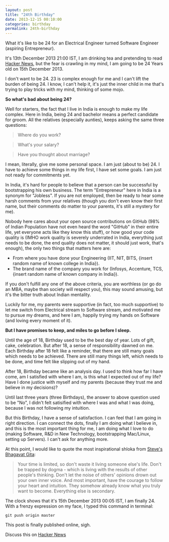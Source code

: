 ```yaml
---
layout: post
title: "24th Birthday"
date: 2013-12-15 00:10:00
categories: birthday
permalink: 24th-birthday
---
```


What it's like to be 24 for an Electrical Engineer turned Software Engineer (aspiring Entrepreneur).

It's 13th December 2013 21:00 IST, I am drinking tea and pretending to read [Hacker News](https://news.ycombinator.com/ "Hacker News"), but the fear is crawling in my mind, I am going to be 24 Years old on 15th December 2013.

I don't want to be 24. 23 is complex enough for me and I can't lift the burden of being 24. I know, I can't help it, it's just the inner child in me that's trying to play tricks with my mind, thinking of some mojo.

**So what's bad about being 24?**

Well for starters, the fact that I live in India is enough to make my life complex. Here in India, being 24 and bachelor means a perfect candidate for groom. All the relatives (especially aunties), keeps asking the same three questions:

> Where do you work?

> What's your salary?

> Have you thought about marriage?

I mean, literally, give me some personal space. I am just (about to be) 24. I have to achieve some things in my life first, I have set some goals. I am just not ready for commitments yet.

In India, it's hard for people to believe that a person can be successful by bootstrapping his own business. The term "Entrepreneur" here in India is a synonym for "Jobless". If you are not employed, then be ready to hear some harsh comments from your relatives (though you don't even know their first name, but their comments do matter to your parents, it's still a mystery for me).

Nobody here cares about your open source contributions on GitHub (98% of Indian Population have not even heard the word "GitHub" in their entire life, yet everyone acts like they know this stuff), or how good your code quality is (IMHO work quality is severely underrated in India, everything just needs to be done, the end quality does not matter, it should just work, that's enough), the only two things that matters here are:

- From where you have done your Engineering (IIT, NIT, BITS, {insert random name of known college in India}).
- The brand name of the company you work for (Infosys, Accenture, TCS, {insert random name of known company in India}).

If you don't fulfill any one of the above criteria, you are worthless (or go do an MBA, maybe than society will respect you), this may sound amusing, but it's the bitter truth about Indian mentality.

Luckily for me, my parents were supportive (in fact, too much supportive) to let me switch from Electrical stream to Software stream, and motivated me to pursue my dreams, and here I am, happily trying my hands on Software (and loving every moment of it).

**But I have promises to keep, and miles to go before I sleep.**

Until the age of 18, Birthday used to be the best day of year. Lots of gift, cake, celebration. But after 18, a sense of responsibility dawned on me. Each Birthday after 18 felt like a reminder, that there are still many goals which needs to be achieved. There are still many things left, which needs to be done, and time felt like slipping out of my hand.

After 18, Birthday became like an analysis day. I used to think how far I have come, am I satisfied with where I am, is this what I expected out of my life? Have I done justice with myself and my parents (because they trust me and believe in my decisions)?

Until last three years (three Birthdays), the answer to above question used to be "No", I didn't felt satisified with where I was and what I was doing, because I was not following my intuition.

But this Birthday, I have a sense of satisfaction. I can feel that I am going in right direction. I can connect the dots, finally I am doing what I believe in, and this is the most important thing for me, I am doing what I love to do (making Software, R&D in New Technology, bootstrapping Mac/Linux, setting up Servers). I can't ask for anything more.

At this point, I would like to quote the most inspirational shloka from [Steve's Bhagavat Gita](http://techapj.com/steve-bhagavat-gita/ "Steve's Bhagavat Gita"):

> Your time is limited, so don't waste it living someone else's life. Don't be trapped by dogma - which is living with the results of other people's thinking. Don't let the noise of others' opinions drown out your own inner voice. And most important, have the courage to follow your heart and intuition. They somehow already know what you truly want to become. Everything else is secondary.

The clock shows that it's 15th December 2013 00:05 IST, I am finally 24. With a frenzy expression on my face, I typed this command in terminal:

```
git push origin master
```

This post is finally published online, sigh.

Discuss this on [Hacker News](https://news.ycombinator.com/item?id=6908689 "Hacker News")
